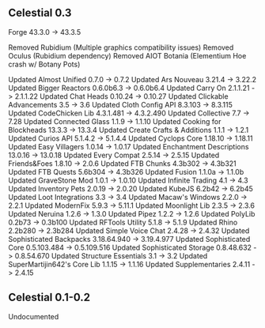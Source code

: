 Celestial 0.3
-------------
Forge 43.3.0 -> 43.3.5



Removed Rubidium     (Multiple graphics compatibility issues)
Removed Oculus       (Rubidium dependency)
Removed AIOT Botania (Elementium Hoe crash w/ Botany Pots)

Updated Almost Unified 0.7.0 -> 0.7.2
Updated Ars Nouveau 3.21.4 -> 3.22.2
Updated Bigger Reactors 0.6.0b6.3 -> 0.6.0b6.4
Updated Carry On 2.1.1.21 -> 2.1.1.22
Updated Chat Heads 0.10.24 -> 0.10.27
Updated Clickable Advancements 3.5 -> 3.6
Updated Cloth Config API 8.3.103 -> 8.3.115
Updated CodeChicken Lib 4.3.1.481 -> 4.3.2.490
Updated Collective 7.7 -> 7.28
Updated Connected Glass 1.1.9 -> 1.1.10
Updated Cooking for Blockheads 13.3.3 -> 13.3.4
Updated Create Crafts & Additions 1.1.1 -> 1.2.1
Updated Curios API 5.1.4.2 -> 5.1.4.4
Updated Cyclops Core 1.18.10 -> 1.18.11
Updated Easy Villagers 1.0.14 -> 1.0.17
Updated Enchantment Descriptions 13.0.16 -> 13.0.18
Updated Every Compat 2.5.14 -> 2.5.15
Updated Friends&Foes 1.8.10 -> 2.0.6
Updated FTB Chunks 4.3b302 -> 4.3b321
Updated FTB Quests 5.6b304 -> 4.3b326
Updated Fusion 1.1.0a -> 1.1.0b
Updated GraveStone Mod 1.0.1 -> 1.0.10
Updated Infinite Trading 4.1 -> 4.3
Updated Inventory Pets 2.0.19 -> 2.0.20
Updated KubeJS 6.2b42 -> 6.2b45
Updated Loot Integrations 3.3 -> 3.4
Updated Macaw's Windows 2.2.0 -> 2.2.1
Updated ModernFix 5.9.3 -> 5.11.1
Updated Moonlight Lib 2.3.5 -> 2.3.6
Updated Neruina 1.2.6 -> 1.3.0
Updated Pipez 1.2.2 -> 1.2.6
Updated PolyLib 0.2b73 -> 0.3b100
Updated RFTools Utility 5.1.8 -> 5.1.9
Updated Rhino 2.2b280 -> 2.3b284
Updated Simple Voice Chat 2.4.28 -> 2.4.32
Updated Sophisticated Backpacks 3.18.64.940 -> 3.19.4.977
Updated Sophisticated Core 0.5.103.484 -> 0.5.109.516
Updated Sophisticated Storage 0.8.48.632 -> 0.8.54.670
Updated Structure Essentials 3.1 -> 3.2
Updated SuperMartijin642's Core Lib 1.1.15 -> 1.1.16
Updated Supplementaries 2.4.11 -> 2.4.15


Celestial 0.1-0.2
-----------------
Undocumented